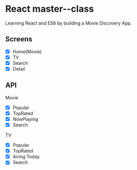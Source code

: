 # React master--class

Learning React and ES6 by building a Movie Discovery App.

## Screens

- [x] Home(Movie)
- [x] TV
- [x] Search
- [x] Detail

## API

Movie

- [x] Popular
- [x] TopRated
- [x] NowPlaying
- [x] Search

TV

- [x] Popular
- [x] TopRated
- [x] Airing Today
- [x] Search
